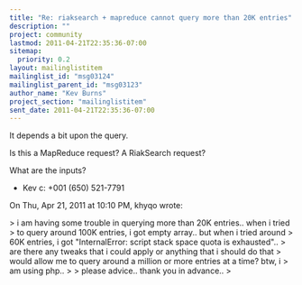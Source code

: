 ```yaml
---
title: "Re: riaksearch + mapreduce cannot query more than 20K entries"
description: ""
project: community
lastmod: 2011-04-21T22:35:36-07:00
sitemap:
  priority: 0.2
layout: mailinglistitem
mailinglist_id: "msg03124"
mailinglist_parent_id: "msg03123"
author_name: "Kev Burns"
project_section: "mailinglistitem"
sent_date: 2011-04-21T22:35:36-07:00
---
```



It depends a bit upon the query.

Is this a MapReduce request? A RiakSearch request?

What are the inputs?

- Kev
c: +001 (650) 521-7791


On Thu, Apr 21, 2011 at 10:10 PM, khyqo  wrote:

&gt; i am having some trouble in querying more than 20K entries.. when i tried
&gt; to query around 100K entries, i got empty array.. but when i tried around
&gt; 60K entries, i got "InternalError: script stack space quota is exhausted"..
&gt; are there any tweaks that i could apply or anything that i should do that
&gt; would allow me to query around a million or more entries at a time? btw, i
&gt; am using php..
&gt;
&gt; please advice.. thank you in advance..
&gt;


